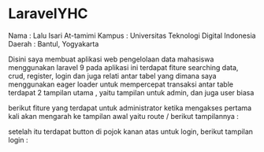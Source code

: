 # LaravelYHC

Nama : Lalu Isari At-tamimi
Kampus : Universitas Teknologi Digital Indonesia
Daerah : Bantul, Yogyakarta

Disini saya membuat aplikasi web pengelolaan data mahasiswa menggunakan laravel 9
pada aplikasi ini terdapat fiture searching data, crud, register, login dan juga relati antar tabel yang dimana saya menggunakan eager loader untuk mempercepat transaksi antar table
terdapat 2 tampilan utama , yaitu tampilan untuk admin, dan juga user biasa

berikut fiture yang terdapat untuk administrator
ketika mengakses pertama kali akan mengarah ke tampilan awal yaitu route / berikut tampilannya : 


setelah itu terdapat button di pojok kanan atas untuk login, berikut tampilan login :




